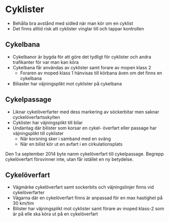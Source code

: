 # Cyklister

* Behålla bra avstånd med sidled när man kör om en cyklist
* Det finns alltid risk att cyklister vinglar till och tappar kontrollen

## Cykelbana

* Cykelbanor är bygda för att göre det tydligt för cyklister och andra trafikanter för var man kan köra
* Cykelbana får användas av cyklister samt forare av mopen klass 2
  * Foraren av moped klass 1 hänvisas till körbana även om det finns en cykelbana
* Biliaster har väjningsplikt mot cyklister på cykelbana

## Cykelpassage

* Liknar cykelöverfarter med dess markering av söckerbitar men saknar cyckelöverfartsskylten
* Cyklister har väjningsplikt till bilar
* Undantag där bilister som korsar en cykel- överfart eller passage har väjningsplikt till cyklister
  * När korsning sker i samband med en sväng
  * När en bilist kör ut en avfart i en cirkulationsplats

Den 1:a september 2014 byte nanm cykelöverfart till cykelpassage. Begrepp cykelöverfart försvinner inte, utan får istället en ny betydelse.

## Cykelöverfart

* Vägmärke cykelöverfart samt sockerbits och väjningslinjer finns vid cykelöverfarter
* Vägarna där en cykelöverfart finns är anpassad för en max hastighet på 30 km/tim
* Bilister har väjningsplikt mot cyklister samt förare av moped klass-2 som är på elle ska köra ut på en cykelöverfart
